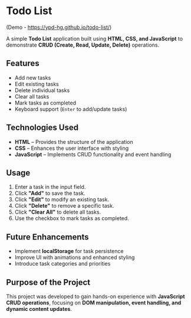 # **Todo List** 
(Demo - https://ypd-hg.github.io/todo-list/)

A simple **Todo List** application built using **HTML, CSS, and JavaScript** to demonstrate **CRUD (Create, Read, Update, Delete)** operations.  

## **Features**  
- Add new tasks  
- Edit existing tasks  
- Delete individual tasks  
- Clear all tasks  
- Mark tasks as completed  
- Keyboard support (`Enter` to add/update tasks)  

## **Technologies Used**  
- **HTML** – Provides the structure of the application  
- **CSS** – Enhances the user interface with styling  
- **JavaScript** – Implements CRUD functionality and event handling  

## **Usage**  
1. Enter a task in the input field.  
2. Click **"Add"** to save the task.  
3. Click **"Edit"** to modify an existing task.  
4. Click **"Delete"** to remove a specific task.  
5. Click **"Clear All"** to delete all tasks.  
6. Use the checkbox to mark tasks as completed.  

## **Future Enhancements**  
- Implement **localStorage** for task persistence  
- Improve UI with animations and enhanced styling  
- Introduce task categories and priorities  

## **Purpose of the Project**  
This project was developed to gain hands-on experience with **JavaScript CRUD operations**, focusing on **DOM manipulation, event handling, and dynamic content updates**.  
